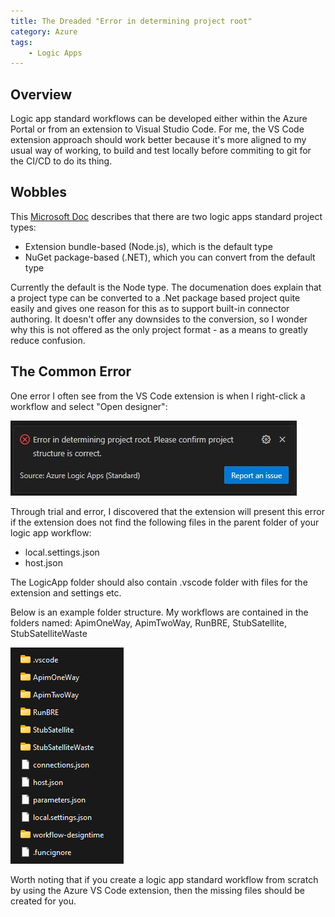 ```yaml
---
title: The Dreaded "Error in determining project root"
category: Azure
tags:
    - Logic Apps
---
```


## Overview
Logic app standard workflows can be developed either within the Azure Portal or from an extension to Visual Studio Code. For me, the VS Code extension approach should work better because it's more aligned to my usual way of working, to build and test locally before commiting to git for the CI/CD to do its thing.

## Wobbles
This [Microsoft Doc](https://learn.microsoft.com/en-us/azure/logic-apps/create-single-tenant-workflows-visual-studio-code#convert-your-project-to-nuget-package-based-net) describes that there are two logic apps standard project types:

+ Extension bundle-based (Node.js), which is the default type
+ NuGet package-based (.NET), which you can convert from the default type

Currently the default is the Node type. The documenation does explain that a project type can be converted to a .Net package based project quite easily and gives one reason for this as to support built-in connector authoring. It doesn't offer any downsides to the conversion, so I wonder why this is not offered as the only project format - as a means to greatly reduce confusion.

## The Common Error
One error I often see from the VS Code extension is when I right-click a workflow and select "Open designer":

![error](/images/la-project-root/error-project-root.jpeg)

Through trial and error, I discovered that the extension will present this error if the extension does not find the following files in the parent folder of your logic app workflow:

+ local.settings.json
+ host.json

The LogicApp folder should also contain  .vscode folder with files for the extension and settings etc.

Below is an example folder structure. My workflows are contained in the folders named: ApimOneWay, ApimTwoWay, RunBRE, StubSatellite, StubSatelliteWaste

![error](/images/la-project-root/folders.png)

Worth noting that if you create a logic app standard workflow from scratch by using the Azure VS Code extension, then the missing files should be created for you.